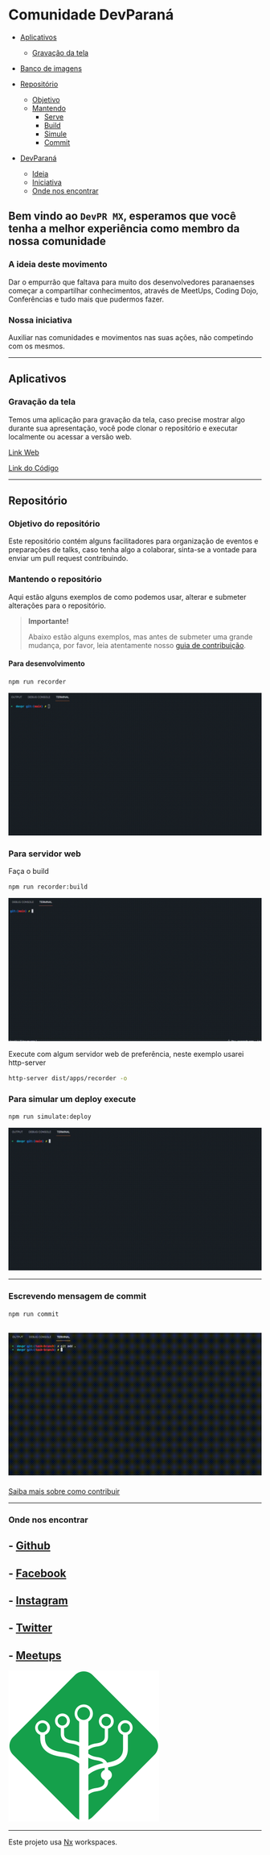 # Comunidade DevParaná

- [Aplicativos](#aplicativos)

  - [Gravação da tela](#aplicativos-gravacao-da-tela)

- [Banco de imagens](./IMAGES.md)

- [Repositório](#repositorio)

  - [Objetivo](#repositorio-objetivo)
  - [Mantendo](#repositorio-mantendo)
    - [Serve](#repositorio-serve)
    - [Build](#repositorio-build)
    - [Simule](#repositorio-simulate)
    - [Commit](#repositorio-commit)

- [DevParaná](#devparana)

  - [Ideia](#devparana-ideia)
  - [Iniciativa](#devparana-iniciativa)
  - [Onde nos encontrar](#devparana-onde-nos-encontrar)

<a id="devparana"></a>

## Bem vindo ao `DevPR MX`, esperamos que você tenha a melhor experiência como membro da nossa comunidade

<a id="devparana-ideia"></a>

### A ideia deste movimento

Dar o empurrão que faltava para muito dos desenvolvedores paranaenses começar a compartilhar conhecimentos, através de MeetUps, Coding Dojo, Conferências e tudo mais que pudermos fazer.

<a id="devparana-iniciativa"></a>

### Nossa iniciativa

Auxiliar nas comunidades e movimentos nas suas ações, não competindo com os mesmos.

---

<a id="aplicativos"></a>

## Aplicativos

<a id="aplicativos-gravacao-da-tela"></a>

### Gravação da tela

Temos uma aplicação para gravação da tela, caso precise mostrar algo durante sua apresentação, você pode clonar o repositório e executar localmente ou acessar a versão web.

<!-- Alterar sub-domínio rec.devparana.org -->

[Link Web](https://devpr-recorder.surge.sh/)

[Link do Código](./apps/recorder/src/app/app.element.ts)

---

<a id="repositorio"></a>

## Repositório

<a id="repositorio-objetivo"></a>

### Objetivo do repositório

Este repositório contém alguns facilitadores para organização de eventos e preparações de talks, caso tenha algo a colaborar, sinta-se a vontade para enviar um pull request contribuindo.

<a id="repositorio-mantendo"></a>

### Mantendo o repositório

Aqui estão alguns exemplos de como podemos usar, alterar e submeter alterações para o repositório.

> **Importante!**
>
> Abaixo estão alguns exemplos, mas antes de submeter uma grande mudança, por favor, leia atentamente nosso [guia de contribuição](./CONTRIBUTING.md).

<a id="repositorio-serve"></a>

#### Para desenvolvimento

```bash
npm run recorder
```

![](docs/run-recorder.gif)

### Para servidor web

<a id="repositorio-build"></a>

Faça o build

```bash
npm run recorder:build
```

![npm run recorder build](docs/run-recorder-build.gif)

Execute com algum servidor web de preferência, neste exemplo usarei http-server

```bash
http-server dist/apps/recorder -o
```

<a id="repositorio-simulate"></a>

### Para simular um deploy execute

```bash
npm run simulate:deploy
```

![npm run simulate:deploy](docs/run-simulate-deploy.gif)

---

<a id="repositorio-commit"></a>

### Escrevendo mensagem de commit

```bash
npm run commit
```

## ![npm run commit](docs/run-commit.gif)

[Saiba mais sobre como contribuir](./CONTRIBUTING.md)

---

<a id="devparana-onde-nos-encontrar"></a>

### Onde nos encontrar

## - [Github](https://github.com/DeveloperParana/)

## - [Facebook](https://facebook.com/DeveloperParana/)

## - [Instagram](https://www.instagram.com/devparana/)

## - [Twitter](https://www.instagram.com/devparana/)

## - [Meetups](https://www.meetup.com/pt-BR/developerparana/)

![Comunidade DevParaná](design/assets/logo.svg 'Comunidade DevParaná')

---

Este projeto usa [Nx](https://nx.dev) workspaces.
